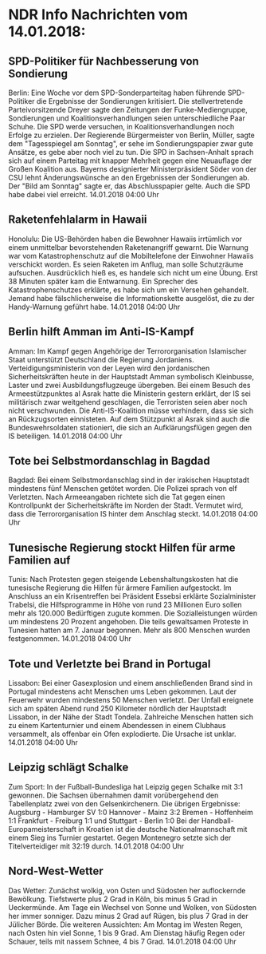 # NDR Info Nachrichten vom 14.01.2018:


## SPD-Politiker für Nachbesserung von Sondierung
Berlin: Eine Woche vor dem SPD-Sonderparteitag haben führende SPD-Politiker die Ergebnisse der Sondierungen kritisiert. Die stellvertretende Parteivorsitzende Dreyer sagte den Zeitungen der Funke-Mediengruppe, Sondierungen und
Koalitionsverhandlungen seien unterschiedliche Paar Schuhe. Die SPD werde versuchen, in Koalitionsverhandlungen noch Erfolge zu erzielen. Der Regierende Bürgermeister von Berlin, Müller, sagte dem "Tagesspiegel am Sonntag", er sehe im Sondierungspapier zwar gute Ansätze, es gebe aber noch viel zu tun. Die SPD in Sachsen-Anhalt sprach sich auf einem Parteitag mit knapper Mehrheit gegen eine Neuauflage der Großen Koalition aus. Bayerns designierter Ministerpräsident Söder von der CSU lehnt Änderungswünsche an den Ergebnissen der Sondierungen ab. Der "Bild am Sonntag" sagte er, das Abschlusspapier gelte. Auch die SPD habe dabei viel erreicht. 14.01.2018 04:00 Uhr 

## Raketenfehlalarm in Hawaii
Honolulu: Die US-Behörden haben die Bewohner Hawaiis irrtümlich vor einem unmittelbar bevorstehenden Raketenangriff gewarnt. Die Warnung war vom Katastrophenschutz auf die Mobiltelefone der Einwohner Hawaiis verschickt worden. Es seien Raketen im Anflug, man solle Schutzräume aufsuchen. Ausdrücklich hieß es, es handele sich nicht um eine Übung. Erst 38 Minuten später kam die Entwarnung. Ein Sprecher des Katastrophenschutzes erklärte, es habe sich um ein Versehen gehandelt. Jemand habe fälschlicherweise die Informationskette ausgelöst, die zu der Handy-Warnung geführt habe. 14.01.2018 04:00 Uhr 

## Berlin hilft Amman im Anti-IS-Kampf
Amman: Im Kampf gegen Angehörige der Terrororganisation Islamischer Staat unterstützt Deutschland die Regierung Jordaniens. Verteidigungsministerin von der Leyen wird den jordanischen Sicherheitskräften heute in der Hauptstadt Amman symbolisch Kleinbusse, Laster und zwei Ausbildungsflugzeuge übergeben. Bei einem Besuch des Armeestützpunktes al Asrak hatte die Ministerin gestern erklärt, der IS sei militärisch zwar weitgehend geschlagen, die Terroristen seien aber noch nicht verschwunden. Die Anti-IS-Koalition müsse verhindern, dass sie sich an Rückzugsorten einnisteten. Auf dem Stützpunkt al Asrak sind auch die Bundeswehrsoldaten stationiert, die sich an Aufklärungsflügen gegen den IS beteiligen. 14.01.2018 04:00 Uhr 

## Tote bei Selbstmordanschlag in Bagdad
Bagdad: Bei einem Selbstmordanschlag sind in der irakischen Hauptstadt mindestens fünf Menschen getötet worden. Die Polizei sprach von elf Verletzten. Nach Armeeangaben richtete sich die Tat gegen einen Kontrollpunkt der Sicherheitskräfte im Norden der Stadt. Vermutet wird, dass die Terrororganisation IS hinter dem Anschlag steckt. 14.01.2018 04:00 Uhr 

## Tunesische Regierung stockt Hilfen für arme Familien auf
Tunis:      Nach Protesten gegen steigende Lebenshaltungskosten hat die tunesische Regierung die Hilfen für ärmere Familien aufgestockt. Im Anschluss an ein Krisentreffen bei Präsident Essebsi erklärte Sozialminister Trabelsi, die Hilfsprogramme in Höhe von rund 23 Millionen Euro sollen mehr als 120.000 Bedürftigen zugute kommen. Die Sozialleistungen würden um mindestens 20 Prozent angehoben. Die teils gewaltsamen Proteste in Tunesien hatten am 7. Januar begonnen. Mehr als 800 Menschen wurden festgenommen. 14.01.2018 04:00 Uhr 

## Tote und Verletzte bei Brand in Portugal
Lissabon:      Bei einer Gasexplosion und einem anschließenden Brand sind in Portugal mindestens acht Menschen ums Leben gekommen. Laut der Feuerwehr wurden mindestens 50 Menschen verletzt. Der Unfall ereignete sich am späten Abend rund 250 Kilometer nördlich der Hauptstadt Lissabon, in der Nähe der Stadt Tondela. Zahlreiche Menschen hatten sich zu einem Kartenturnier und einem Abendessen in einem Clubhaus versammelt, als offenbar ein Ofen explodierte. Die Ursache ist unklar. 14.01.2018 04:00 Uhr 

## Leipzig schlägt Schalke
Zum Sport: In der Fußball-Bundesliga hat Leipzig gegen Schalke mit 3:1 gewonnen. Die Sachsen übernahmen damit vorübergehend den Tabellenplatz zwei von den Gelsenkirchenern. Die übrigen Ergebnisse:
Augsburg - Hamburger SV 1:0
Hannover - Mainz 3:2
Bremen - Hoffenheim 1:1
Frankfurt - Freiburg 1:1
und
Stuttgart - Berlin 1:0 Bei der Handball-Europameisterschaft in Kroatien ist die deutsche Nationalmannschaft mit einem Sieg ins Turnier gestartet. Gegen Montenegro setzte sich der Titelverteidiger mit 32:19 durch. 14.01.2018 04:00 Uhr 

## Nord-West-Wetter
Das Wetter:
Zunächst wolkig, von Osten und Südosten her auflockernde Bewölkung. Tiefstwerte plus 2 Grad in Köln, bis minus 5 Grad in Ueckermünde. Am Tage ein Wechsel von Sonne und Wolken, von Südosten her immer sonniger. Dazu minus 2 Grad auf Rügen, bis plus 7 Grad in der Jülicher Börde. Die weiteren Aussichten: Am Montag im Westen Regen, nach Osten hin viel Sonne, 1 bis 9 Grad. Am Dienstag häufig Regen oder Schauer, teils mit nassem Schnee, 4 bis 7 Grad. 14.01.2018 04:00 Uhr 
